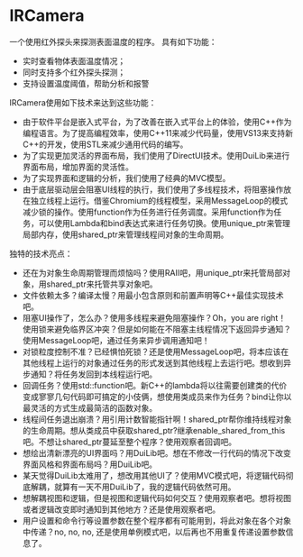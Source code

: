 IRCamera
========

一个使用红外探头来探测表面温度的程序。
具有如下功能：
* 实时查看物体表面温度情况；
* 同时支持多个红外探头探测；
* 支持设置温度阈值，帮助分析和报警

IRCamera使用如下技术来达到这些功能：
* 由于软件平台是嵌入式平台，为了改善在嵌入式平台上的体验，使用C++作为编程语言。为了提高编程效率，使用C++11来减少代码量，使用VS13来支持新C++的开发，使用STL来减少通用代码的编写。
* 为了实现更加灵活的界面布局，我们使用了DirectUI技术。使用DuiLib来进行界面布局，增加界面的灵活性。
* 为了实现界面和逻辑的分析，我们使用了经典的MVC模型。
* 由于底层驱动层会阻塞UI线程的执行，我们使用了多线程技术，将阻塞操作放在独立线程上运行。借鉴Chromium的线程模型，采用MessageLoop的模式减少锁的操作。使用function作为任务进行任务调度。采用function作为任务，可以使用Lambda和bind表达式来进行任务切换。使用unique_ptr来管理局部内存，使用shared_ptr来管理线程间对象的生命周期。

独特的技术亮点：
* 还在为对象生命周期管理而烦恼吗？使用RAII吧，用unique_ptr来托管局部对象，用shared_ptr来托管共享对象吧。
* 文件依赖太多？编译太慢？用最小包含原则和前置声明等C++最佳实现技术吧。
* 阻塞UI操作了，怎么办？使用多线程来避免阻塞操作？Oh，you are right！使用锁来避免临界区冲突？但是如何能在不阻塞主线程情况下返回异步通知？使用MessageLoop吧，通过任务来异步调用通知吧！
* 对锁粒度控制不准？已经惧怕死锁？还是使用MessageLoop吧，将本应该在其他线程上运行的对象通过任务的形式发送到其他线程上去运行吧。想收到异步通知？将任务发回到本线程运行吧。
* 回调任务？使用std::function吧。新C++的lambda将以往需要创建类的代价变成寥寥几句代码即可搞定的小伎俩，想使用类成员来作为任务？bind让你以最灵活的方式生成最简洁的函数对象。
* 线程间任务退出崩溃？用引用计数智能指针啊！shared_ptr帮你维持线程对象的生命周期。想从类成员中获取shared_ptr?继承enable_shared_from_this吧。不想让shared_ptr蔓延至整个程序？使用观察者回调吧。
* 想绘出清新漂亮的UI界面吗？用DuiLib吧。想在不修改一行代码的情况下改变界面风格和界面布局吗？用DuiLib吧。
* 某天觉得DuiLib太难用了，想改用其他UI了？使用MVC模式吧，将逻辑代码彻底解耦，就算有一天不用DuiLib了，我的逻辑代码依然可用。
* 想解耦视图和逻辑，但是视图和逻辑代码如何交互？使用观察者吧。想将视图或者逻辑改变即时通知到其他地方？还是使用观察者吧。
* 用户设置和命令行等设置参数在整个程序都有可能用到，将此对象在各个对象中传递？no, no, no, 还是使用单例模式吧，以后再也不用重复传递设置参数信息了。
